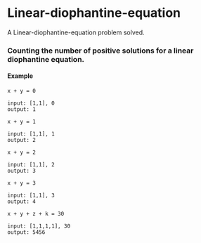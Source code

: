 # Linear-diophantine-equation
A Linear-diophantine-equation problem solved.

### Counting the number of positive solutions for a linear diophantine equation.
#### Example
```
x + y = 0

input: [1,1], 0
output: 1
```
```
x + y = 1

input: [1,1], 1
output: 2
```

```
x + y = 2

input: [1,1], 2
output: 3
```

```
x + y = 3

input: [1,1], 3
output: 4
```

```
x + y + z + k = 30

input: [1,1,1,1], 30
output: 5456
```
